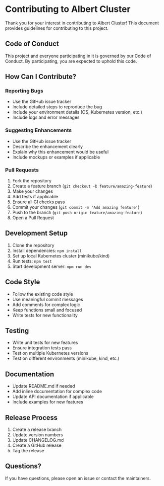 # Contributing to Albert Cluster

Thank you for your interest in contributing to Albert Cluster! This document provides guidelines for contributing to this project.

## Code of Conduct

This project and everyone participating in it is governed by our Code of Conduct. By participating, you are expected to uphold this code.

## How Can I Contribute?

### Reporting Bugs

- Use the GitHub issue tracker
- Include detailed steps to reproduce the bug
- Include your environment details (OS, Kubernetes version, etc.)
- Include logs and error messages

### Suggesting Enhancements

- Use the GitHub issue tracker
- Describe the enhancement clearly
- Explain why this enhancement would be useful
- Include mockups or examples if applicable

### Pull Requests

1. Fork the repository
2. Create a feature branch (`git checkout -b feature/amazing-feature`)
3. Make your changes
4. Add tests if applicable
5. Ensure all CI checks pass
6. Commit your changes (`git commit -m 'Add amazing feature'`)
7. Push to the branch (`git push origin feature/amazing-feature`)
8. Open a Pull Request

## Development Setup

1. Clone the repository
2. Install dependencies: `npm install`
3. Set up local Kubernetes cluster (minikube/kind)
4. Run tests: `npm test`
5. Start development server: `npm run dev`

## Code Style

- Follow the existing code style
- Use meaningful commit messages
- Add comments for complex logic
- Keep functions small and focused
- Write tests for new functionality

## Testing

- Write unit tests for new features
- Ensure integration tests pass
- Test on multiple Kubernetes versions
- Test on different environments (minikube, kind, etc.)

## Documentation

- Update README.md if needed
- Add inline documentation for complex code
- Update API documentation if applicable
- Include examples for new features

## Release Process

1. Create a release branch
2. Update version numbers
3. Update CHANGELOG.md
4. Create a GitHub release
5. Tag the release

## Questions?

If you have questions, please open an issue or contact the maintainers.
